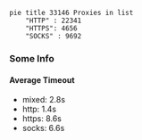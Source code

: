 
```mermaid
pie title 33146 Proxies in list
    "HTTP" : 22341
    "HTTPS": 4656
    "SOCKS" : 9692
```

### Some Info
#### Average Timeout

- mixed: 2.8s
- http: 1.4s
- https: 8.6s
- socks: 6.6s